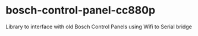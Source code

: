 # bosch-control-panel-cc880p
Library to interface with old Bosch Control Panels using Wifi to Serial bridge
